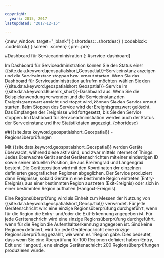 ```yaml
---

copyright:
  years: 2015, 2017
lastupdated: "2017-12-15"

---
```


<!-- Attribute definitions -->
{:new_window: target="_blank"}
{:shortdesc: .shortdesc}
{:codeblock: .codeblock}
{:screen: .screen}
{:pre: .pre}

#Dashboard für Serviceadministration
{: #service-dashboard}


Im Dashboard für Serviceadministration können Sie den Status einer {{site.data.keyword.geospatialshort_Geospatial}}-Serviceinstanz anzeigen und die Serviceinstanz stoppen bzw. erneut starten. Wenn Sie das Dashboard für Serviceadministration aufrufen möchten, wählen Sie den {{site.data.keyword.geospatialshort_Geospatial}}-Service im {{site.data.keyword.Bluemix_short}}-Dashboard aus. Wenn Sie die Beispielanwendung verwenden und die Serviceinstanz den Ereignisgrenzwert erreicht und stoppt wird, können Sie den Service erneut starten. Beim Stoppen des Service wird der Ereignisgrenzwert gelöscht. Das Empfangen der Ereignisse wird fortgesetzt, bis Sie den Service stoppen. Im Dashboard für Serviceadministration werden auch der Status der Serviceinstanz und ihre Statistikdaten angezeigt.
{:shortdesc}

##{{site.data.keyword.geospatialshort_Geospatial}} - Regionsüberprüfungen

Mit {{site.data.keyword.geospatialshort_Geospatial}} werden Geräte überwacht, während diese aktiv sind, und zwar mittels Internet of Things. Jedes überwachte Gerät sendet Gerätenachrichten mit einer eindeutigen ID sowie seiner aktuellen Position, die aus Breitengrad und Längengrad besteht. Die Geräteposition wird mit den Koordinaten der einzelnen definierten geografischen Regionen abgeglichen. Der Service produziert dann Ereignisse, sobald Geräte in eine bestimmte Region eintreten (Entry-Ereignis), aus einer bestimmten Region austreten (Exit-Ereignis) oder sich in einer bestimmten Region aufhalten (Hangout-Ereignis).

Eine Regionsüberprüfung wird als Einheit zum Messen der Nutzung von {{site.data.keyword.geospatialshort_Geospatial}} verwendet. Für jede Gerätenachricht wird eine einzige Regionsüberprüfung durchgeführt, wenn für die Region die Entry- und/oder die Exit-Erkennung angegeben ist. Für jede Gerätenachricht wird eine einzige Regionsüberprüfung durchgeführt, wenn für die Region die Aufenthaltserkennung angegeben ist. Sind keine Regionen definiert, wird für jede Gerätenachricht eine einzige Regionsüberprüfung gezählt, wie wenn es 1 Region gäbe. Dies bedeutet, dass wenn Sie eine Überprüfung für 100 Regionen definiert haben (Entry, Exit und Hangout), eine einzige Gerätenachricht 200 Regionsüberprüfungen produzieren würde.

